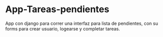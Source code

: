 # App-Tareas-pendientes
App con django para correr una interfaz para lista de pendientes, con su forms para crear usuario, logearse y completar tareas. 
